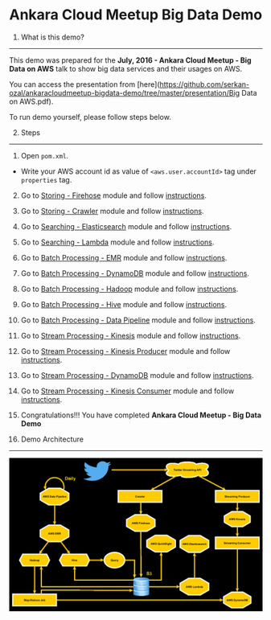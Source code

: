 # Ankara Cloud Meetup Big Data Demo 

1. What is this demo?
-------------
This demo was prepared for the **July, 2016 - Ankara Cloud Meetup - Big Data on AWS** talk
to show big data services and their usages on AWS.

You can access the presentation from [here](https://github.com/serkan-ozal/ankaracloudmeetup-bigdata-demo/tree/master/presentation/Big Data on AWS.pdf).

To run demo yourself, please follow steps below.

2. Steps
-------------
1. Open `pom.xml`.
  * Write your AWS account id as value of `<aws.user.accountId>` tag under `properties` tag.
2. Go to [Storing - Firehose](https://github.com/serkan-ozal/ankaracloudmeetup-bigdata-demo/tree/master/bigdata-demo-storing-firehose) module 
   and follow [instructions](https://github.com/serkan-ozal/ankaracloudmeetup-bigdata-demo/tree/master/bigdata-demo-storing-firehose/README.md).
3. Go to [Storing - Crawler](https://github.com/serkan-ozal/ankaracloudmeetup-bigdata-demo/tree/master/bigdata-demo-storing-crawler) module 
   and follow [instructions](https://github.com/serkan-ozal/ankaracloudmeetup-bigdata-demo/tree/master/bigdata-demo-storing-crawler/README.md).
4. Go to [Searching - Elasticsearch](https://github.com/serkan-ozal/ankaracloudmeetup-bigdata-demo/tree/master/bigdata-demo-searching-elasticsearch) module 
   and follow [instructions](https://github.com/serkan-ozal/ankaracloudmeetup-bigdata-demo/tree/master/bigdata-demo-searching-elasticsearch/README.md).
5. Go to [Searching - Lambda](https://github.com/serkan-ozal/ankaracloudmeetup-bigdata-demo/tree/master/bigdata-demo-searching-lambda) module 
   and follow [instructions](https://github.com/serkan-ozal/ankaracloudmeetup-bigdata-demo/tree/master/bigdata-demo-searching-lambda/README.md).
6. Go to [Batch Processing - EMR](https://github.com/serkan-ozal/ankaracloudmeetup-bigdata-demo/tree/master/bigdata-demo-batchprocessing-emr) module 
   and follow [instructions](https://github.com/serkan-ozal/ankaracloudmeetup-bigdata-demo/tree/master/bigdata-demo-batchprocessing-emr/README.md).
7. Go to [Batch Processing - DynamoDB](https://github.com/serkan-ozal/ankaracloudmeetup-bigdata-demo/tree/master/bigdata-demo-batchprocessing-dynamodb) module 
   and follow [instructions](https://github.com/serkan-ozal/ankaracloudmeetup-bigdata-demo/tree/master/bigdata-demo-batchprocessing-dynamodb/README.md).
8. Go to [Batch Processing - Hadoop](https://github.com/serkan-ozal/ankaracloudmeetup-bigdata-demo/tree/master/bigdata-demo-batchprocessing-hadoop) module 
   and follow [instructions](https://github.com/serkan-ozal/ankaracloudmeetup-bigdata-demo/tree/master/bigdata-demo-batchprocessing-hadoop/README.md).
9. Go to [Batch Processing - Hive](https://github.com/serkan-ozal/ankaracloudmeetup-bigdata-demo/tree/master/bigdata-demo-batchprocessing-hive) module 
   and follow [instructions](https://github.com/serkan-ozal/ankaracloudmeetup-bigdata-demo/tree/master/bigdata-demo-batchprocessing-hive/README.md).
10. Go to [Batch Processing - Data Pipeline](https://github.com/serkan-ozal/ankaracloudmeetup-bigdata-demo/tree/master/bigdata-demo-batchprocessing-datapipeline) module 
    and follow [instructions](https://github.com/serkan-ozal/ankaracloudmeetup-bigdata-demo/tree/master/bigdata-demo-batchprocessing-datapipeline/README.md).
11. Go to [Stream Processing - Kinesis](https://github.com/serkan-ozal/ankaracloudmeetup-bigdata-demo/tree/master/bigdata-demo-streamprocessing-kinesis) module 
    and follow [instructions](https://github.com/serkan-ozal/ankaracloudmeetup-bigdata-demo/tree/master/bigdata-demo-streamprocessing-kinesis/README.md).
12. Go to [Stream Processing - Kinesis Producer](https://github.com/serkan-ozal/ankaracloudmeetup-bigdata-demo/tree/master/bigdata-demo-streamprocessing-kinesis-producer) module 
    and follow [instructions](https://github.com/serkan-ozal/ankaracloudmeetup-bigdata-demo/tree/master/bigdata-demo-streamprocessing-kinesis-producer/README.md).
13. Go to [Stream Processing - DynamoDB](https://github.com/serkan-ozal/ankaracloudmeetup-bigdata-demo/tree/master/bigdata-demo-streamprocessing-dynamodb) module 
    and follow [instructions](https://github.com/serkan-ozal/ankaracloudmeetup-bigdata-demo/tree/master/bigdata-demo-streamprocessing-dynamodb/README.md).
14. Go to [Stream Processing - Kinesis Consumer](https://github.com/serkan-ozal/ankaracloudmeetup-bigdata-demo/tree/master/bigdata-demo-streamprocessing-kinesis-consumer) module 
    and follow [instructions](https://github.com/serkan-ozal/ankaracloudmeetup-bigdata-demo/tree/master/bigdata-demo-streamprocessing-kinesis-consumer/README.md).
15. Congratulations!!! You have completed **Ankara Cloud Meetup - Big Data Demo**

3. Demo Architecture
-------------
![bigdata-demo-architecture](https://github.com/serkan-ozal/ankaracloudmeetup-bigdata-demo/blob/master/images/bigdata-demo-architecture.png)
